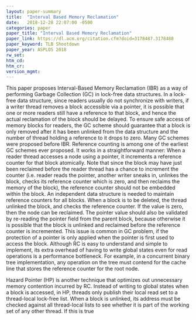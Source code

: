 ```yaml
---
layout: paper-summary
title:  "Interval Based Memory Reclamation"
date:   2018-12-28 22:07:00 -0500
categories: paper
paper_title: "Interval Based Memory Reclamation"
paper_link: https://dl.acm.org/citation.cfm?doid=3178487.3178488
paper_keyword: TLB Shootdown
paper_year: ASPLOS 2018
rw_set: 
htm_cd: 
htm_cr: 
version_mgmt: 
---
```


This paper proposes Interval-Based Memory Reclamation (IBR) as a way of performing Garbage Collection (GC) in 
lock-free data structures. In a lock-free data structure, since readers usually do not synchronize with writers, 
if a writer thread removes a block accessible via a pointer, it is possible that one or more readers still
have a reference to that block, and hence the actual reclamation of the block should be delayed. To ensure safe access
of memory blocks for readers, the GC scheme should guarantee that a block is only removed after it has been unlinked
from the data structure and the number of thread holding a reference to it drops to zero. Many GC schemes were proposed 
before IBR. Reference counting is among one of the earliest GC schemes ever proposed. It works in a straightforward manner: 
When a reader thread accesses a node using a pointer, it increments a reference counter for that block atomically. Note that
since the block may have just been reclaimed before the reader thread has a chance to increment the counter (i.e. 
reader reads the pointer, another writer sneaks in, unlinkes the block, checks its reference counter which is zero,
and then reclaims the memory of the block), the reference counter should not be embedded within the block. An independent 
data structure is needed to maintain reference counters for all blocks. When a block is to be deleted, the thread
unlinked the block, and checks the reference counter. If the value is zero, then the node can be reclaimed. 
The pointer value should also be validated by re-reading the pointer field from the parent block, because otherwise 
it is possible that the block is unlinked and reclaimed before the reference counter is incremented. This issue is common 
in GC problem, if the protection of a pointer is only applied when the pointer is first used to access the block.
Although RC is easy to understand and simple to implement, its extra overhead of having to write global states even for 
read operations is a performance bottleneck. For example, in a concurrent binary tree implementation, any operation
on the tree must contend for the cache line that stores the reference counter for the root node. 

Hazard Pointer (HP) is another technique that optimizes out unnecessary memory contention incurred by RC. Instead of 
writing to global states when a block is accessed, in HP, threads only publish their local read set to a thread-local
lock-free list. When a block is unlinked, its address must be checked against all thread-local lists to see whether 
it is part of the working set of any other thread. If this is true